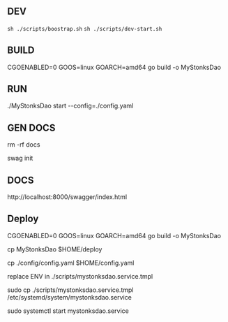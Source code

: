## DEV
`sh ./scripts/boostrap.sh`
`sh ./scripts/dev-start.sh` 

## BUILD
CGOENABLED=0 GOOS=linux GOARCH=amd64 go build -o MyStonksDao

## RUN 
./MyStonksDao start --config=./config.yaml

## GEN DOCS
rm -rf docs

swag init

## DOCS 
http://localhost:8000/swagger/index.html


## Deploy
CGOENABLED=0 GOOS=linux GOARCH=amd64 go build -o MyStonksDao

cp MyStonksDao $HOME/deploy

cp ./config/config.yaml $HOME/config.yaml

replace ENV in ./scripts/mystonksdao.service.tmpl

sudo cp ./scripts/mystonksdao.service.tmpl /etc/systemd/system/mystonksdao.service

sudo systemctl start mystonksdao.service